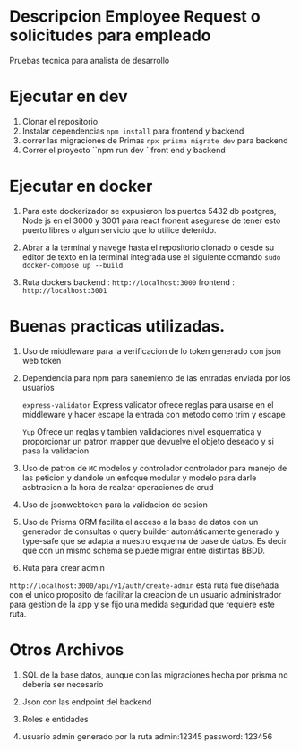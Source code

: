 # Descripcion Employee Request o solicitudes para empleado

Pruebas tecnica para analista de desarrollo

# Ejecutar en dev

1. Clonar el repositorio
2. Instalar dependencias `npm install` para frontend y backend
3. correr las migraciones de Primas `npx prisma migrate dev` para backend
4. Correr el proyecto ``npm run dev ` front end y backend

# Ejecutar en docker

1. Para este dockerizador se expusieron los puertos 5432 db postgres, Node js en el 3000
   y 3001 para react fronent asegurese de tener esto puerto libres o algun servicio que lo utilice detenido.
2. Abrar a la terminal y navege hasta el repositorio clonado o desde su editor de texto en la terminal integrada use el siguiente comando `sudo docker-compose up --build`

3. Ruta dockers
   backend : `http://localhost:3000`
   frontend : `http://localhost:3001`

# Buenas practicas utilizadas.

1. Uso de middleware para la verificacion de lo token generado con json web token
2. Dependencia para npm para sanemiento de las entradas enviada por los usuarios

   `express-validator` Express validator ofrece reglas para usarse en el middleware y hacer escape la entrada con metodo como trim y escape

   `Yup` Ofrece un reglas y tambien validaciones nivel esquematica y proporcionar un patron mapper que devuelve el objeto deseado y si pasa la validacion

3. Uso de patron de `MC` modelos y controlador controlador para manejo de las peticion y dandole un enfoque modular y modelo para darle asbtracion a la hora de realzar operaciones de crud

4. Uso de jsonwebtoken para la validacion de sesion

5. Uso de Prisma ORM facilita el acceso a la base de datos con un generador de consultas o query builder automáticamente generado y type-safe que se adapta a nuestro esquema de base de datos. Es decir que con un mismo schema se puede migrar entre distintas BBDD.

6. Ruta para crear admin

`http://localhost:3000/api/v1/auth/create-admin` esta ruta fue diseñada con el unico proposito de facilitar la creacion de un usuario administrador para gestion de la app y se fijo una medida seguridad que requiere este ruta.

# Otros Archivos

1. SQL de la base datos, aunque con las migraciones hecha por prisma no deberia ser necesario

2. Json con las endpoint del backend

3. Roles e entidades
4. usuario admin generado por la ruta
   admin:12345
   password: 123456
